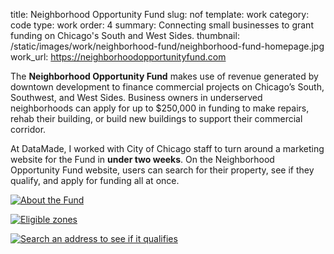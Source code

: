 title: Neighborhood Opportunity Fund 
slug: nof 
template: work
category: code
type: work
order: 4
summary: Connecting small businesses to grant funding on Chicago's South and West Sides.
thumbnail: /static/images/work/neighborhood-fund/neighborhood-fund-homepage.jpg
work_url: https://neighborhoodopportunityfund.com

The **Neighborhood Opportunity Fund** makes use of revenue generated by downtown
development to finance commercial projects on Chicago’s South, Southwest, and
West Sides. Business owners in underserved neighborhoods can apply for up to
$250,000 in funding to make repairs, rehab their building, or build new buildings
to support their commercial corridor.

At DataMade, I worked with City of Chicago staff to turn around a marketing
website for the Fund in **under two weeks**. On the Neighborhood Opportunity
Fund website, users can search for their property, see if they qualify, and
apply for funding all at once.

[![About the Fund](/static/images/work/neighborhood-fund/nof-about.png)
](https://neighborhoodopportunityfund.com/#about)

[![Eligible zones](/static/images/work/neighborhood-fund/nof-eligibility.png)
](https://neighborhoodopportunityfund.com/#browse)

[![Search an address to see if it
qualifies](/static/images/work/neighborhood-fund/nof-search.png)
](https://neighborhoodopportunityfund.com/apply/#step-1)
